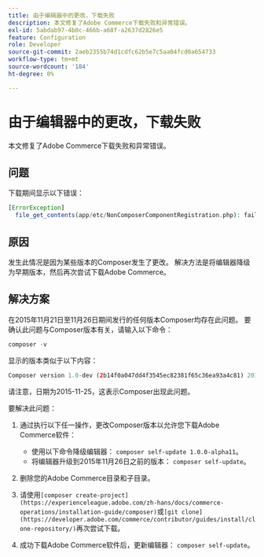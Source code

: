 ```yaml
---
title: 由于编辑器中的更改，下载失败
description: 本文修复了Adobe Commerce下载失败和异常错误。
exl-id: 5abdab97-4b0c-466b-a68f-a2637d2826e5
feature: Configuration
role: Developer
source-git-commit: 2aeb2355b74d1cdfc62b5e7c5aa04fcd0a654733
workflow-type: tm+mt
source-wordcount: '184'
ht-degree: 0%

---
```


# 由于编辑器中的更改，下载失败

本文修复了Adobe Commerce下载失败和异常错误。

## 问题

下载期间显示以下错误：

```php
[ErrorException]
  file_get_contents(app/etc/NonComposerComponentRegistration.php): failed to open stream: No such file or directory
```

## 原因

发生此情况是因为某些版本的Composer发生了更改。 解决方法是将编辑器降级为早期版本，然后再次尝试下载Adobe Commerce。

## 解决方案

在2015年11月21日至11月26日期间发行的任何版本Composer均存在此问题。 要确认此问题与Composer版本有关，请输入以下命令：

```php
composer -v
```

显示的版本类似于以下内容：

```php
Composer version 1.0-dev (2b14f0a047dd4f3545ec82381f65c36ea93a4c81) 2015-11-25 17:13:09
```

请注意，日期为2015-11-25，这表示Composer出现此问题。

要解决此问题：

1. 通过执行以下任一操作，更改Composer版本以允许您下载Adobe Commerce软件：

   * 使用以下命令降级编辑器： `composer self-update 1.0.0-alpha11`。
   * 将编辑器升级到2015年11月26日之前的版本： `composer self-update`。

1. 删除您的Adobe Commerce目录和子目录。
1. 请使用`[composer create-project](https://experienceleague.adobe.com/zh-hans/docs/commerce-operations/installation-guide/composer)`或`[git clone](https://developer.adobe.com/commerce/contributor/guides/install/clone-repository/)`再次尝试下载。
1. 成功下载Adobe Commerce软件后，更新编辑器： `composer self-update`。
